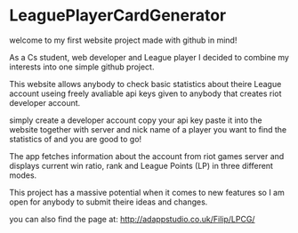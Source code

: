 # LeaguePlayerCardGenerator

welcome to my first website project made with github in mind!

As a Cs student, web developer and League player I decided to combine my interests into one simple github project.

This website allows anybody to check basic statistics about theire League account useing freely avaliable api keys given to anybody that creates riot developer account.

simply create a developer account copy your api key paste it into the website together with server and nick name of a player you want to find the statistics of and you are good to go!

The app fetches information about the account from riot games server and displays current win ratio, rank and League Points (LP) in three different modes.

This project has a massive potential when it comes to new features so I am open for anybody to submit theire ideas and changes.

you can also find the page at: http://adappstudio.co.uk/Filip/LPCG/

